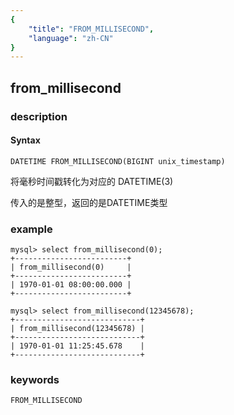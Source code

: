 ```yaml
---
{
    "title": "FROM_MILLISECOND",
    "language": "zh-CN"
}
---
```


<!-- 
Licensed to the Apache Software Foundation (ASF) under one
or more contributor license agreements.  See the NOTICE file
distributed with this work for additional information
regarding copyright ownership.  The ASF licenses this file
to you under the Apache License, Version 2.0 (the
"License"); you may not use this file except in compliance
with the License.  You may obtain a copy of the License at

  http://www.apache.org/licenses/LICENSE-2.0

Unless required by applicable law or agreed to in writing,
software distributed under the License is distributed on an
"AS IS" BASIS, WITHOUT WARRANTIES OR CONDITIONS OF ANY
KIND, either express or implied.  See the License for the
specific language governing permissions and limitations
under the License.
-->

## from_millisecond
### description
#### Syntax

`DATETIME FROM_MILLISECOND(BIGINT unix_timestamp)`


将毫秒时间戳转化为对应的 DATETIME(3)

传入的是整型，返回的是DATETIME类型


### example

```
mysql> select from_millisecond(0);
+-------------------------+
| from_millisecond(0)     |
+-------------------------+
| 1970-01-01 08:00:00.000 |
+-------------------------+

mysql> select from_millisecond(12345678);
+----------------------------+
| from_millisecond(12345678) |
+----------------------------+
| 1970-01-01 11:25:45.678    |
+----------------------------+
```

### keywords

    FROM_MILLISECOND
